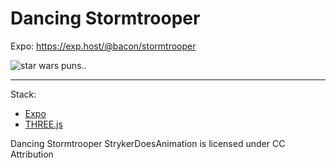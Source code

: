 Dancing Stormtrooper
========

Expo: https://exp.host/@bacon/stormtrooper

![star wars puns..](./demo.gif?raw=true "this is not the gif you are looking for")

----

Stack:

- [Expo](http://expo.io)
- [THREE.js](https://threejs.org/)


Dancing Stormtrooper StrykerDoesAnimation is licensed under CC Attribution
